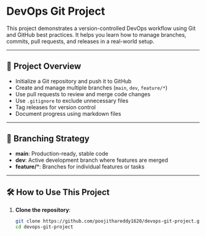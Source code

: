# DevOps Git Project

This project demonstrates a version-controlled DevOps workflow using Git and GitHub best practices. It helps you learn how to manage branches, commits, pull requests, and releases in a real-world setup.

---

## 🚀 Project Overview

- Initialize a Git repository and push it to GitHub
- Create and manage multiple branches (`main`, `dev`, `feature/*`)
- Use pull requests to review and merge code changes
- Use `.gitignore` to exclude unnecessary files
- Tag releases for version control
- Document progress using markdown files

---

## 🌱 Branching Strategy

- **main**: Production-ready, stable code
- **dev**: Active development branch where features are merged
- **feature/***: Branches for individual features or tasks

---

## 🛠 How to Use This Project

1. **Clone the repository**:
   ```bash
   git clone https://github.com/poojithareddy1620/devops-git-project.git
   cd devops-git-project
